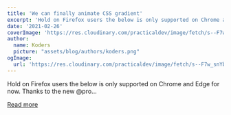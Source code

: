 ```yaml
---
title: 'We can finally animate CSS gradient'
excerpt: 'Hold on Firefox users the below is only supported on Chrome and Edge for now.  Thanks to the new @pro...'
date: '2021-02-26'
coverImage: 'https://res.cloudinary.com/practicaldev/image/fetch/s--F7w_snYb--/c_imagga_scale,f_auto,fl_progressive,h_420,q_auto,w_1000/https://dev-to-uploads.s3.amazonaws.com/uploads/articles/vda3askm2sbfjl717q9q.png'
author:
  name: Koders
  picture: "assets/blog/authors/koders.png"
ogImage:
  url: 'https://res.cloudinary.com/practicaldev/image/fetch/s--F7w_snYb--/c_imagga_scale,f_auto,fl_progressive,h_420,q_auto,w_1000/https://dev-to-uploads.s3.amazonaws.com/uploads/articles/vda3askm2sbfjl717q9q.png'
---
```


Hold on Firefox users the below is only supported on Chrome and Edge for now.  Thanks to the new @pro...

[Read more](https://dev.to/afif/we-can-finally-animate-css-gradient-kdk)
